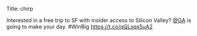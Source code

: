 Title: chirp

Interested in a free trip to SF with insider access to Silicon Valley? <a href="http://twitter.com/GA">@GA</a> is going to make your day. #WinBig <a href="https://t.co/qQLsqs5uA2">https://t.co/qQLsqs5uA2</a>
